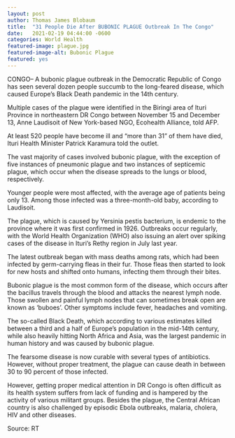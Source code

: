 ```yaml
---
layout: post
author: Thomas James Blobaum 
title:  "31 People Die After BUBONIC PLAGUE Outbreak In The Congo"
date:   2021-02-19 04:44:00 -0600
categories: World Health
featured-image: plague.jpg
featured-image-alt: Bubonic Plague 
featured: yes 
---
```

CONGO– A bubonic plague outbreak in the Democratic Republic of Congo has seen several dozen people succumb to the long-feared disease, which caused Europe’s Black Death pandemic in the 14th century.

Multiple cases of the plague were identified in the Biringi area of Ituri Province in northeastern DR Congo between November 15 and December 13, Anne Laudisoit of New York-based NGO, Ecohealth Alliance, told AFP.

At least 520 people have become ill and “more than 31” of them have died, Ituri Health Minister Patrick Karamura told the outlet.

The vast majority of cases involved bubonic plague, with the exception of five instances of pneumonic plague and two instances of septicemic plague, which occur when the disease spreads to the lungs or blood, respectively.

Younger people were most affected, with the average age of patients being only 13. Among those infected was a three-month-old baby, according to Laudisoit.

The plague, which is caused by Yersinia pestis bacterium, is endemic to the province where it was first confirmed in 1926. Outbreaks occur regularly, with the World Health Organization (WHO) also issuing an alert over spiking cases of the disease in Ituri’s Rethy region in July last year.

The latest outbreak began with mass deaths among rats, which had been infected by germ-carrying fleas in their fur. Those fleas then started to look for new hosts and shifted onto humans, infecting them through their bites.

Bubonic plague is the most common form of the disease, which occurs after the bacillus travels through the blood and attacks the nearest lymph node. Those swollen and painful lymph nodes that can sometimes break open are known as ‘buboes’. Other symptoms include fever, headaches and vomiting.

The so-called Black Death, which according to various estimates killed between a third and a half of Europe’s population in the mid-14th century, while also heavily hitting North Africa and Asia, was the largest pandemic in human history and was caused by bubonic plague. 

The fearsome disease is now curable with several types of antibiotics. However, without proper treatment, the plague can cause death in between 30 to 90 percent of those infected.

However, getting proper medical attention in DR Congo is often difficult as its health system suffers from lack of funding and is hampered by the activity of various militant groups. Besides the plague, the Central African country is also challenged by episodic Ebola outbreaks, malaria, cholera, HIV and other diseases.

Source: RT 

<a href="https://www.rt.com/news/516070-congo-plague-outbreak-deaths/" data-iframely-url></a>
